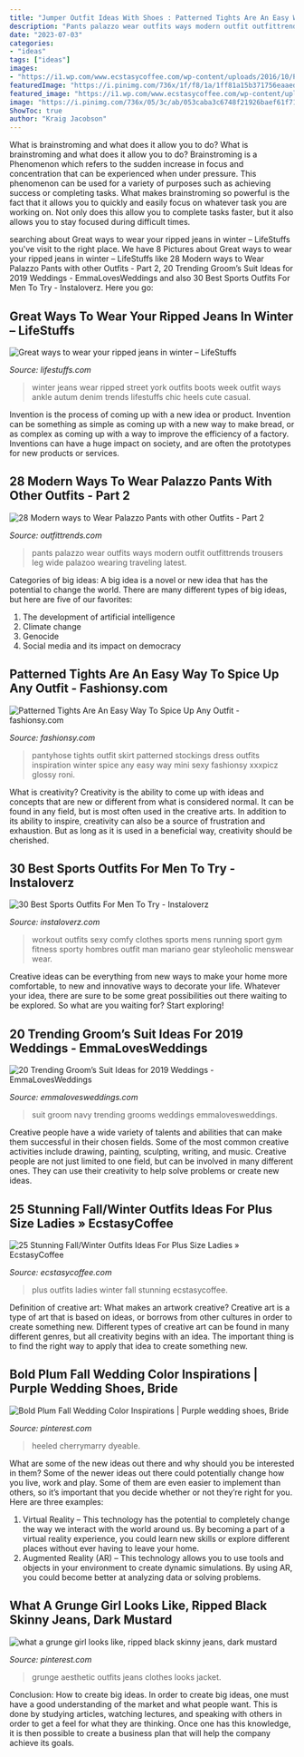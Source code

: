 ```yaml
---
title: "Jumper Outfit Ideas With Shoes : Patterned Tights Are An Easy Way To Spice Up Any Outfit"
description: "Pants palazzo wear outfits ways modern outfit outfittrends trousers leg wide palazoo wearing traveling latest"
date: "2023-07-03"
categories:
- "ideas"
tags: ["ideas"]
images:
- "https://i1.wp.com/www.ecstasycoffee.com/wp-content/uploads/2016/10/Plus-Size-Outfits-For-Curvy-Ladies-6.jpg?resize=400%2C600"
featuredImage: "https://i.pinimg.com/736x/1f/f8/1a/1ff81a15b371756eaaed8ac3764d8b92.jpg"
featured_image: "https://i1.wp.com/www.ecstasycoffee.com/wp-content/uploads/2016/10/Plus-Size-Outfits-For-Curvy-Ladies-6.jpg?resize=400%2C600"
image: "https://i.pinimg.com/736x/05/3c/ab/053caba3c6748f21926baef61f713b0a.jpg"
ShowToc: true
author: "Kraig Jacobson"
---
```



What is brainstroming and what does it allow you to do?
What is brainstroming and what does it allow you to do? Brainstroming is a Phenomenon which refers to the sudden increase in focus and concentration that can be experienced when under pressure. This phenomenon can be used for a variety of purposes such as achieving success or completing tasks. What makes brainstroming so powerful is the fact that it allows you to quickly and easily focus on whatever task you are working on. Not only does this allow you to complete tasks faster, but it also allows you to stay focused during difficult times.

	

		
searching about Great ways to wear your ripped jeans in winter – LifeStuffs you've visit to the right place. We have 8 Pictures about Great ways to wear your ripped jeans in winter – LifeStuffs like 28 Modern ways to Wear Palazzo Pants with other Outfits - Part 2, 20 Trending Groom’s Suit Ideas for 2019 Weddings - EmmaLovesWeddings and also 30 Best Sports Outfits For Men To Try - Instaloverz. Here you go:
		
    
## Great Ways To Wear Your Ripped Jeans In Winter – LifeStuffs

<img loading=lazy src="http://lifestuffs.com/wp-content/uploads/2014/12/new-york-fashion-week-autum-winter-2014-street-style-trends-ripped-jeans-03.jpg" onerror="this.onerror=null;this.src='https://tse3.mm.bing.net/th?id=OIP.2CBWR4f1XADDMHttmeiragHaLH&amp;pid=15.1';" alt="Great ways to wear your ripped jeans in winter – LifeStuffs">

_Source: lifestuffs.com_

>winter jeans wear ripped street york outfits boots week outfit ways ankle autum denim trends lifestuffs chic heels cute casual. 

	

Invention is the process of coming up with a new idea or product. Invention can be something as simple as coming up with a new way to make bread, or as complex as coming up with a way to improve the efficiency of a factory. Inventions can have a huge impact on society, and are often the prototypes for new products or services.

    
## 28 Modern Ways To Wear Palazzo Pants With Other Outfits - Part 2

<img loading=lazy src="https://www.outfittrends.com/wp-content/uploads/2014/08/Latest-Palazoo-Pants-Fashion.jpg" onerror="this.onerror=null;this.src='https://tse1.mm.bing.net/th?id=OIP.1XAI1tIkXEQpqbiUvDA0sAHaK3&amp;pid=15.1';" alt="28 Modern ways to Wear Palazzo Pants with other Outfits - Part 2">

_Source: outfittrends.com_

>pants palazzo wear outfits ways modern outfit outfittrends trousers leg wide palazoo wearing traveling latest. 

	

Categories of big ideas:
A big idea is a novel or new idea that has the potential to change the world. There are many different types of big ideas, but here are five of our favorites: 
1. The development of artificial intelligence 
2. Climate change 
3. Genocide 
4. Social media and its impact on democracy 

    
## Patterned Tights Are An Easy Way To Spice Up Any Outfit - Fashionsy.com

<img loading=lazy src="http://fashionsy.com/wp-content/uploads/2017/12/pattern-tights-outfit-10-.jpg" onerror="this.onerror=null;this.src='https://tse4.mm.bing.net/th?id=OIP.KY_t3nZn7uTYqgZ9JuY2EgHaLH&amp;pid=15.1';" alt="Patterned Tights Are An Easy Way To Spice Up Any Outfit - fashionsy.com">

_Source: fashionsy.com_

>pantyhose tights outfit skirt patterned stockings dress outfits inspiration winter spice any easy way mini sexy fashionsy xxxpicz glossy roni. 

	

What is creativity?
Creativity is the ability to come up with ideas and concepts that are new or different from what is considered normal. It can be found in any field, but is most often used in the creative arts. In addition to its ability to inspire, creativity can also be a source of frustration and exhaustion. But as long as it is used in a beneficial way, creativity should be cherished.

    
## 30 Best Sports Outfits For Men To Try - Instaloverz

<img loading=lazy src="http://www.instaloverz.com/wp-content/uploads/2017/04/13.-Sports-Menswear.jpg" onerror="this.onerror=null;this.src='https://tse3.mm.bing.net/th?id=OIP.lirQUXW0TPNCU9Nq6y2-aAHaLL&amp;pid=15.1';" alt="30 Best Sports Outfits For Men To Try - Instaloverz">

_Source: instaloverz.com_

>workout outfits sexy comfy clothes sports mens running sport gym fitness sporty hombres outfit man mariano gear styleoholic menswear wear. 

	

Creative ideas can be everything from new ways to make your home more comfortable, to new and innovative ways to decorate your life. Whatever your idea, there are sure to be some great possibilities out there waiting to be explored. So what are you waiting for? Start exploring!

    
## 20 Trending Groom’s Suit Ideas For 2019 Weddings - EmmaLovesWeddings

<img loading=lazy src="http://emmalovesweddings.com/wp-content/uploads/2018/09/navy-blue-groom-suit-wedding-ideas.jpg" onerror="this.onerror=null;this.src='https://tse4.mm.bing.net/th?id=OIP.dpjUCMIlMlwyru3rUc6vKAHaLH&amp;pid=15.1';" alt="20 Trending Groom’s Suit Ideas for 2019 Weddings - EmmaLovesWeddings">

_Source: emmalovesweddings.com_

>suit groom navy trending grooms weddings emmalovesweddings. 

	

Creative people have a wide variety of talents and abilities that can make them successful in their chosen fields. Some of the most common creative activities include drawing, painting, sculpting, writing, and music. Creative people are not just limited to one field, but can be involved in many different ones. They can use their creativity to help solve problems or create new ideas.

    
## 25 Stunning Fall/Winter Outfits Ideas For Plus Size Ladies » EcstasyCoffee

<img loading=lazy src="https://i1.wp.com/www.ecstasycoffee.com/wp-content/uploads/2016/10/Plus-Size-Outfits-For-Curvy-Ladies-6.jpg?resize=400%2C600" onerror="this.onerror=null;this.src='https://tse2.mm.bing.net/th?id=OIP.HAbF0bX1V_UBIyVNdM_T6gAAAA&amp;pid=15.1';" alt="25 Stunning Fall/Winter Outfits Ideas For Plus Size Ladies » EcstasyCoffee">

_Source: ecstasycoffee.com_

>plus outfits ladies winter fall stunning ecstasycoffee. 

	

Definition of creative art: What makes an artwork creative?
Creative art is a type of art that is based on ideas, or borrows from other cultures in order to create something new. 
Different types of creative art can be found in many different genres, but all creativity begins with an idea. The important thing is to find the right way to apply that idea to create something new.

    
## Bold Plum Fall Wedding Color Inspirations | Purple Wedding Shoes, Bride

<img loading=lazy src="https://i.pinimg.com/736x/05/3c/ab/053caba3c6748f21926baef61f713b0a.jpg" onerror="this.onerror=null;this.src='https://tse4.mm.bing.net/th?id=OIP.ewPNjUZZ2x08JPzlfEoaOAHaNK&amp;pid=15.1';" alt="Bold Plum Fall Wedding Color Inspirations | Purple wedding shoes, Bride">

_Source: pinterest.com_

>heeled cherrymarry dyeable. 

	

What are some of the new ideas out there and why should you be interested in them?
Some of the newer ideas out there could potentially change how you live, work and play. Some of them are even easier to implement than others, so it’s important that you decide whether or not they’re right for you. Here are three examples: 
1) Virtual Reality – This technology has the potential to completely change the way we interact with the world around us. By becoming a part of a virtual reality experience, you could learn new skills or explore different places without ever having to leave your home. 
2) Augmented Reality (AR) – This technology allows you to use tools and objects in your environment to create dynamic simulations. By using AR, you could become better at analyzing data or solving problems.

    
## What A Grunge Girl Looks Like, Ripped Black Skinny Jeans, Dark Mustard

<img loading=lazy src="https://i.pinimg.com/736x/1f/f8/1a/1ff81a15b371756eaaed8ac3764d8b92.jpg" onerror="this.onerror=null;this.src='https://tse4.mm.bing.net/th?id=OIP.sfO3euuWWlG0UwYcpGa1qQHaJ4&amp;pid=15.1';" alt="what a grunge girl looks like, ripped black skinny jeans, dark mustard">

_Source: pinterest.com_

>grunge aesthetic outfits jeans clothes looks jacket. 

	

Conclusion: How to create big ideas.
In order to create big ideas, one must have a good understanding of the market and what people want. This is done by studying articles, watching lectures, and speaking with others in order to get a feel for what they are thinking. Once one has this knowledge, it is then possible to create a business plan that will help the company achieve its goals.

